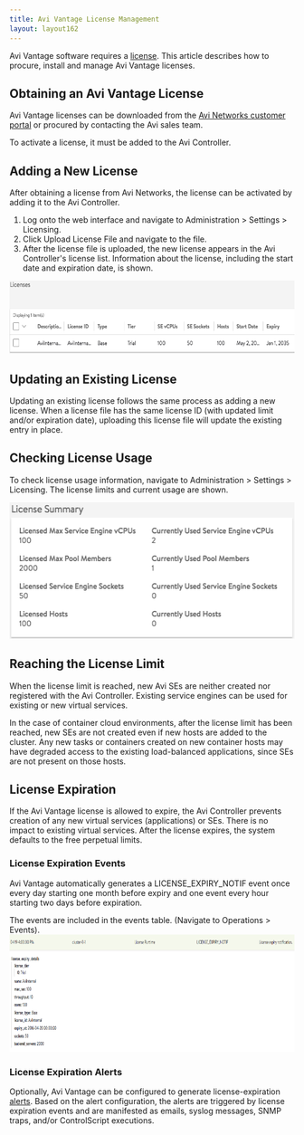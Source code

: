 ```yaml
---
title: Avi Vantage License Management
layout: layout162
---
```

Avi Vantage software requires a <a href="/docs/16.2/terms-of-avi-vantage-license">license</a>. This article describes how to procure, install and manage Avi Vantage licenses.

## Obtaining an Avi Vantage License

Avi Vantage licenses can be downloaded from the <a href="https://avinetworks.com/portal">Avi Networks customer portal</a> or procured by contacting the Avi sales team.

To activate a license, it must be added to the Avi Controller.

## Adding a New License

After obtaining a license from Avi Networks, the license can be activated by adding it to the Avi Controller.
<ol> 
 <li>Log onto the web interface and navigate to Administration &gt; Settings &gt; Licensing.</li> 
 <li>Click Upload License File and navigate to the file.</li> 
 <li>After the license file is uploaded, the new license appears in the Avi Controller's license list. Information about the license, including the start date and expiration date, is shown.</li> 
</ol> 

<a href="img/Screen-Shot-2016-07-18-at-11.59.41-AM.png"><img class="alignnone wp-image-11127" src="img/Screen-Shot-2016-07-18-at-11.59.41-AM.png" alt="Screen Shot 2016-07-18 at 11.59.41 AM" width="600" height="129"></a>

 

## Updating an Existing License

Updating an existing license follows the same process as adding a new license. When a license file has the same license ID (with updated limit and/or expiration date), uploading this license file will update the existing entry in place.

## Checking License Usage

To check license usage information, navigate to Administration &gt; Settings &gt; Licensing. The license limits and current usage are shown.

<a href="img/Screen-Shot-2016-07-18-at-12.00.56-PM.png"><img class="wp-image-11129 size-full aligncenter" src="img/Screen-Shot-2016-07-18-at-12.00.56-PM.png" alt="Screen Shot 2016-07-18 at 12.00.56 PM" width="533" height="241"></a>

## Reaching the License Limit

When the license limit is reached, new Avi SEs are neither created nor registered with the Avi Controller. Existing service engines can be used for existing or new virtual services. 

In the case of container cloud environments, after the license limit has been reached, new SEs are not created even if new hosts are added to the cluster. Any new tasks or containers created on new container hosts may have degraded access to the existing load-balanced applications, since SEs are not present on those hosts.

## License Expiration

If the Avi Vantage license is allowed to expire, the Avi Controller prevents creation of any new virtual services (applications) or SEs. There is no impact to existing virtual services. After the license expires, the system defaults to the free perpetual limits.

### License Expiration Events

Avi Vantage automatically generates a LICENSE_EXPIRY_NOTIF event once every day starting one month before expiry and one event every hour starting two days before expiration.

The events are included in the events table. (Navigate to Operations &gt; Events).
<a href="img/license3.png"><img class="alignnone size-full wp-image-8155" src="img/license3.png" alt="license3" width="850" height="207"></a>

### License Expiration Alerts

Optionally, Avi Vantage can be configured to generate license-expiration <a href="/docs/16.2/alerts-overview">alerts</a>. Based on the alert configuration, the alerts are triggered by license expiration events and are manifested as emails, syslog messages, SNMP traps, and/or ControlScript executions.
